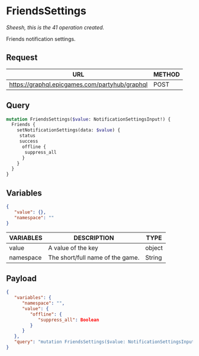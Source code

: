 # FriendsSettings
*Sheesh, this is the 41 operation created.*

Friends notification settings.

## Request
| URL | METHOD |
| - | - |
| https://graphql.epicgames.com/partyhub/graphql | POST |

## Query
```graphql
mutation FriendsSettings($value: NotificationSettingsInput!) {
  Friends {
    setNotificationSettings(data: $value) {
     status
     success
      offline {
       suppress_all
      }
    }
  }
}
```

## Variables
```json
{
   "value": {},
   "namespace": ""
}
```
| VARIABLES | DESCRIPTION | TYPE |
| - | - | - |
| value | A value of the key | object |
| namespace | The short/full name of the game. | String |

## Payload
```json
{
   "variables": {
      "namespace": "",
      "value": {
         "offline": {
            "suppress_all": Boolean
         }
      }
   },
   "query": "mutation FriendsSettings($value: NotificationSettingsInput!) { Friends { setNotificationSettings(data: $value) { offline { suppress_all } success status } } }"
}
```